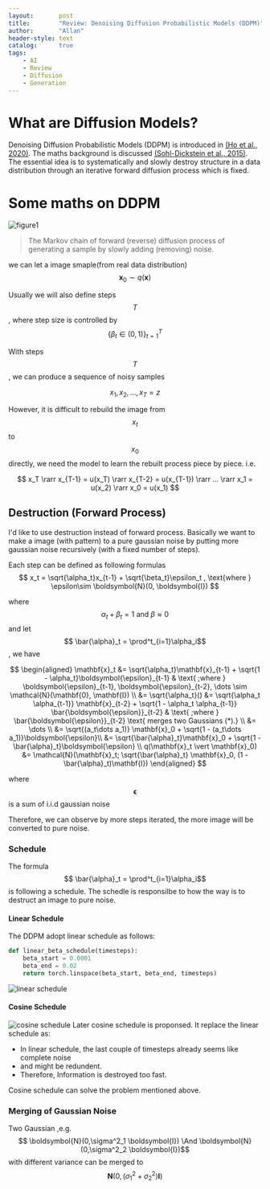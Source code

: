 ```yaml
---
layout:       post
title:        "Review: Denoising Diffusion Probabilistic Models (DDPM)"
author:       "Allan"
header-style: text
catalog:      true
tags:
    - AI
    - Review
    - Diffusion
    - Generation
---
```

# What are Diffusion Models?
Denoising Diffusion Probabilistic Models (DDPM) is introduced in [(Ho et al., 2020)](https://arxiv.org/abs/2006.11239). The maths background is discussed [(Sohl-Dickstein et al., 2015)](https://arxiv.org/abs/1503.03585). The essential idea is to systematically and slowly destroy structure in a data distribution through an iterative forward diffusion process which is fixed.

# Some maths on DDPM
![figure1](https://lilianweng.github.io/posts/2021-07-11-diffusion-models/DDPM.png)
>The Markov chain of forward (reverse) diffusion process of generating a sample by slowly adding (removing) noise.

we can let a image smaple(from real data distribution)
$$ \mathbf{x}_0 \sim q(\mathbf{x}) $$

Usually we will also define steps
$$T$$
, where step size is controlled by 
$$ \{\beta_t \in (0, 1)\}_{t=1}^T $$

With steps 
$$T$$
, we can produce a sequence of noisy samples

$$ x_1, x_2, ..., x_T = z$$

However, it is difficult to rebuild the image from $$x_t$$ to $$x_0$$ directly, we need the model to learn the rebuilt process piece by piece. 
i.e.

$$ x_T \rarr x_{T-1} = u(x_T) \rarr x_{T-2} = u(x_{T-1}) \rarr ... \rarr x_1 = u(x_2) \rarr x_0 = u(x_1) $$

## Destruction (Forward Process)
I'd like to use destruction instead of forward process. Basically we want to make a image (with pattern) to a pure gaussian noise by putting more gaussian noise recursively (with a fixed number of steps). 

Each step can be defined as following formulas 
$$
x_t = \sqrt{\alpha_t}x_{t-1} + \sqrt{\beta_t}\epsilon_t , \text{where } \epsilon\sim \boldsymbol{N}(0, \boldsymbol{I}) 
$$

where
$$ \alpha_t + \beta_t = 1 \text{ and } \beta \approx 0$$
and let 
$$ \bar{\alpha}_t = \prod^t_{i=1}\alpha_i$$
, we have 

$$
\begin{aligned}
\mathbf{x}_t 
&= \sqrt{\alpha_t}\mathbf{x}_{t-1} + \sqrt{1 - \alpha_t}\boldsymbol{\epsilon}_{t-1} & \text{ ;where } \boldsymbol{\epsilon}_{t-1}, \boldsymbol{\epsilon}_{t-2}, \dots \sim \mathcal{N}(\mathbf{0}, \mathbf{I}) \\
&= \sqrt{\alpha_t}()
&= \sqrt{\alpha_t \alpha_{t-1}} \mathbf{x}_{t-2} + \sqrt{1 - \alpha_t \alpha_{t-1}} \bar{\boldsymbol{\epsilon}}_{t-2} & \text{ ;where } \bar{\boldsymbol{\epsilon}}_{t-2} \text{ merges two Gaussians (*).} \\
&= \dots \\
&= \sqrt{(a_t\dots a_1)} \mathbf{x}_0 + \sqrt{1 - (a_t\dots a_1)}\boldsymbol{\epsilon}\\
&= \sqrt{\bar{\alpha}_t}\mathbf{x}_0 + \sqrt{1 - \bar{\alpha}_t}\boldsymbol{\epsilon} \\
q(\mathbf{x}_t \vert \mathbf{x}_0) &= \mathcal{N}(\mathbf{x}_t; \sqrt{\bar{\alpha}_t} \mathbf{x}_0, (1 - \bar{\alpha}_t)\mathbf{I})
\end{aligned}
$$

where 
$$ \boldsymbol{\epsilon} $$
is a sum of i.i.d gaussian noise

Therefore, we can observe by more steps iterated, the more image will be converted to pure noise. 

### Schedule

The formula 
$$ \bar{\alpha}_t = \prod^t_{i=1}\alpha_i$$
is following a schedule. The schedle is responsilbe to how the way is to destruct an image to pure noise. 

#### Linear Schedule
The DDPM adopt linear schedule as follows:
```python
def linear_beta_schedule(timesteps):
    beta_start = 0.0001
    beta_end = 0.02
    return torch.linspace(beta_start, beta_end, timesteps)
```
![linear schedule](https://i.imgur.com/Y5HARtf.png)

#### Cosine Schedule
![cosine schedule](https://i.imgur.com/dj9bcqr.png)
Later cosine schedule is proponsed. It replace the linear schedule as:
- In linear schedule, the last couple of timesteps already seems like complete noise 
- and might be redundent. 
- Therefore, Information is destroyed too fast.

Cosine schedule can solve the problem mentioned above.

### Merging of Gaussian Noise
Two Gaussian ,e.g. 
$$ \boldsymbol{N}(0,\sigma^2_1 \boldsymbol{I}) \And  \boldsymbol{N}(0,\sigma^2_2 \boldsymbol{I})$$
with different variance can be merged to 
$$ \boldsymbol{N}(0,(\sigma^2_1+\sigma^2_2) \boldsymbol{I}) $$

